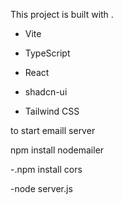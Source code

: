 

This project is built with .

- Vite

- TypeScript

- React

- shadcn-ui

- Tailwind CSS

to start emaill server 

npm install nodemailer

-.npm install cors



-node server.js